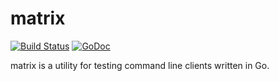 matrix
======

[![Build Status](https://travis-ci.org/jagoda/matrix.svg?branch=master)](https://travis-ci.org/jagoda/matrix)
[![GoDoc](https://godoc.org/github.com/jagoda/matrix?status.svg)](https://godoc.org/github.com/jagoda/matrix)

matrix is a utility for testing command line clients written in Go.
